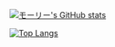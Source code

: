 [![モーリー's GitHub stats](https://github-readme-stats.vercel.app/api?username=Yuma-Satake&theme=vue-dark&show_icons=true)](https://github.com/mo-ri-regen/github-readme-stats)

[![Top Langs](https://github-readme-stats.vercel.app/api/top-langs/?username=mo-ri-regen&theme=vue-dark&show_icons=true&layout=compact)](https://github.com/Yuma-Satake/github-readme-stats)
